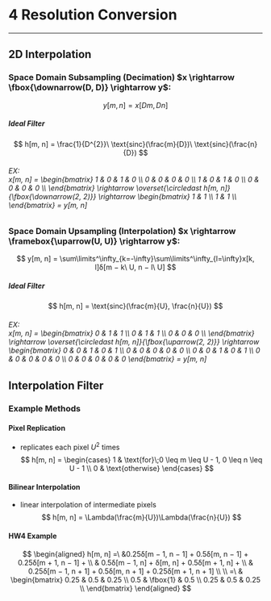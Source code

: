 # 4 Resolution Conversion
---

## 2D Interpolation

### Space Domain Subsampling (Decimation) $x \rightarrow \fbox{\downarrow(D, D)} \rightarrow y$:
$$
	y[m, n] = x[Dm, Dn]
$$

##### Ideal Filter
$$
	h[m, n] = \frac{1}{D^{2}}\ \text{sinc}(\frac{m}{D})\ \text{sinc}(\frac{n}{D})
$$

<h6>EX:<div class="math math-block">
x[m, n] = \begin{bmatrix}
	1 & 0 & 1 & 0 \\
	0 & 0 & 0 & 0 \\
	1 & 0 & 1 & 0 \\
	0 & 0 & 0 & 0 \\
\end{bmatrix}
	\rightarrow \overset{\circledast h[m, n]}{\fbox{\downarrow(2, 2)}} \rightarrow
\begin{bmatrix}
	1 & 1 \\
	1 & 1 \\
\end{bmatrix} = y[m, n]
</div></h6>

### Space Domain Upsampling (Interpolation) $x \rightarrow \framebox{\uparrow(U, U)} \rightarrow y$:
$$
	y[m, n] = \sum\limits^\infty_{k=-\infty}\sum\limits^\infty_{l=\infty}x[k, l]δ[m − k\ U, n − l\ U]
$$

##### Ideal Filter

$$
h[m, n] = \text{sinc}(\frac{m}{U}, \frac{n}{U})
$$


<h6>EX:<div class="math math-block">
x[m, n] = \begin{bmatrix}
	0 & 1 & 1 \\
	0 & 1 & 1 \\
	0 & 0 & 0 \\
\end{bmatrix}
	\rightarrow \overset{\circledast h[m, n]}{\fbox{\uparrow(2, 2)}} \rightarrow
\begin{bmatrix}
	0 & 0 & 1 & 0 & 1 \\
	0 & 0 & 0 & 0 & 0 \\
	0 & 0 & 1 & 0 & 1 \\
	0 & 0 & 0 & 0 & 0 \\
	0 & 0 & 0 & 0 & 0
\end{bmatrix} = y[m, n]
</div></h6>

## Interpolation Filter

### Example Methods

#### Pixel Replication
- replicates each pixel $U^{2}$ times
$$
h[m, n] = \begin{cases}
	1 & \text{for}\;0 \leq m \leq U - 1, 0 \leq n \leq U - 1 \\
	0 & \text{otherwise}
\end{cases}
$$

#### Bilinear Interpolation
- linear interpolation of intermediate pixels
$$
h[m, n] = \Lambda(\frac{m}{U})\Lambda(\frac{n}{U})
$$

#### HW4 Example
$$ \begin{aligned}
h[m, n] =\ &0.25δ[m − 1, n − 1] + 0.5δ[m, n − 1] + 0.25δ[m + 1, n − 1] + \\
& 0.5δ[m − 1, n] + δ[m, n] + 0.5δ[m + 1, n] +  \\
& 0.25δ[m − 1, n + 1] + 0.5δ[m, n + 1] + 0.25δ[m + 1, n + 1] \\
\\
=\ & \begin{bmatrix}
0.25 & 0.5 & 0.25 \\
0.5 & \fbox{1} & 0.5 \\
0.25 & 0.5 & 0.25 \\
\end{bmatrix}
\end{aligned} $$
